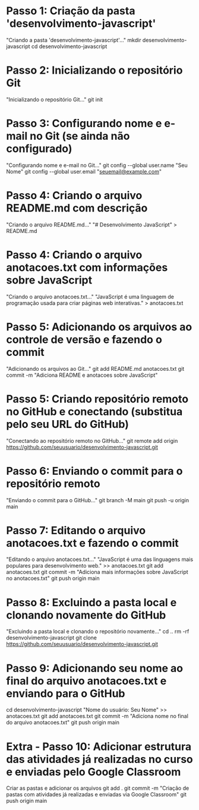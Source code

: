 # Passo 1: Criação da pasta 'desenvolvimento-javascript'
"Criando a pasta 'desenvolvimento-javascript'..."
mkdir desenvolvimento-javascript
cd desenvolvimento-javascript

# Passo 2: Inicializando o repositório Git
"Inicializando o repositório Git..."
git init

# Passo 3: Configurando nome e e-mail no Git (se ainda não configurado)
"Configurando nome e e-mail no Git..."
git config --global user.name "Seu Nome"
git config --global user.email "seuemail@example.com"

# Passo 4: Criando o arquivo README.md com descrição
"Criando o arquivo README.md..."
"# Desenvolvimento JavaScript" > README.md

# Passo 4: Criando o arquivo anotacoes.txt com informações sobre JavaScript
"Criando o arquivo anotacoes.txt..."
"JavaScript é uma linguagem de programação usada para criar páginas web interativas." > anotacoes.txt

# Passo 5: Adicionando os arquivos ao controle de versão e fazendo o commit
"Adicionando os arquivos ao Git..."
git add README.md anotacoes.txt
git commit -m "Adiciona README e anotacoes sobre JavaScript"

# Passo 5: Criando repositório remoto no GitHub e conectando (substitua pelo seu URL do GitHub)
"Conectando ao repositório remoto no GitHub..."
git remote add origin https://github.com/seuusuario/desenvolvimento-javascript.git

# Passo 6: Enviando o commit para o repositório remoto
"Enviando o commit para o GitHub..."
git branch -M main
git push -u origin main

# Passo 7: Editando o arquivo anotacoes.txt e fazendo o commit
"Editando o arquivo anotacoes.txt..."
"JavaScript é uma das linguagens mais populares para desenvolvimento web." >> anotacoes.txt
git add anotacoes.txt
git commit -m "Adiciona mais informações sobre JavaScript no anotacoes.txt"
git push origin main

# Passo 8: Excluindo a pasta local e clonando novamente do GitHub
"Excluindo a pasta local e clonando o repositório novamente..."
cd ..
rm -rf desenvolvimento-javascript
git clone https://github.com/seuusuario/desenvolvimento-javascript.git

# Passo 9: Adicionando seu nome ao final do arquivo anotacoes.txt e enviando para o GitHub
cd desenvolvimento-javascript
"Nome do usuário: Seu Nome" >> anotacoes.txt
git add anotacoes.txt
git commit -m "Adiciona nome no final do arquivo anotacoes.txt"
git push origin main

# Extra - Passo 10: Adicionar estrutura das atividades já realizadas no curso e enviadas pelo Google Classroom
Criar as pastas e adicionar os arquivos
git add .
git commit -m "Criação de pastas com atividades já realizadas e enviadas via Google Classroom"
git push origin main
